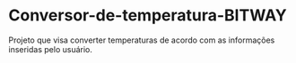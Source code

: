 # Conversor-de-temperatura-BITWAY
Projeto que visa converter temperaturas de acordo com as informações inseridas pelo usuário.
